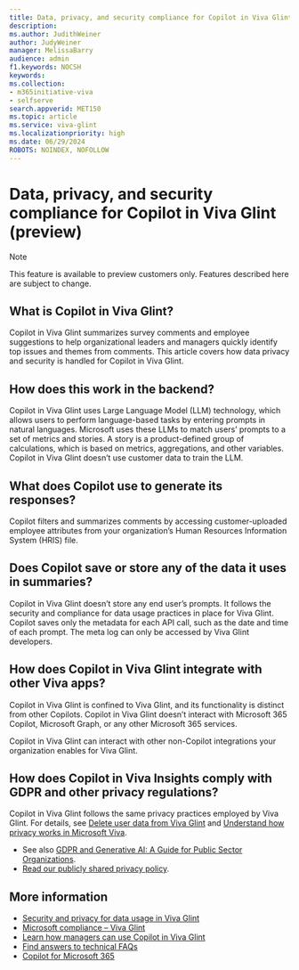 ```yaml
---
title: Data, privacy, and security compliance for Copilot in Viva Glint (preview)
description: 
ms.author: JudithWeiner
author: JudyWeiner
manager: MelissaBarry
audience: admin
f1.keywords: NOCSH
keywords: 
ms.collection:  
- m365initiative-viva
- selfserve 
search.appverid: MET150 
ms.topic: article
ms.service: viva-glint
ms.localizationpriority: high
ms.date: 06/29/2024
ROBOTS: NOINDEX, NOFOLLOW
---
```


# Data, privacy, and security compliance for Copilot in Viva Glint (preview)

> [!NOTE]
> This feature is available to preview customers only. Features described here are subject to change.

## What is Copilot in Viva Glint?

Copilot in Viva Glint summarizes survey comments and employee suggestions to help organizational leaders and managers quickly identify top issues and themes from comments. This article covers how data privacy and security is handled for Copilot in Viva Glint.

## How does this work in the backend?

Copilot in Viva Glint uses Large Language Model (LLM) technology, which allows users to perform language-based tasks by entering prompts in natural languages. Microsoft uses these LLMs to match users’ prompts to a set of metrics and stories. A story is a product-defined group of calculations, which is based on metrics, aggregations, and other variables.
Copilot in Viva Glint doesn’t use customer data to train the LLM.

## What does Copilot use to generate its responses?

Copilot filters and summarizes comments by accessing customer-uploaded  employee attributes from your organization’s Human Resources Information System (HRIS) file. 

## Does Copilot save or store any of the data it uses in summaries?

Copilot in Viva Glint doesn’t store any end user’s prompts. It follows the security and compliance for data usage practices in place for Viva Glint.  Copilot saves only the metadata for each API call, such as the date and time of each prompt. The meta log can only be accessed by Viva Glint developers. 

## How does Copilot in Viva Glint integrate with other Viva apps?

Copilot in Viva Glint is confined to Viva Glint, and its functionality is distinct from other Copilots. Copilot in Viva Glint doesn’t interact with Microsoft 365 Copilot, Microsoft Graph, or any other Microsoft 365 services. 

Copilot in Viva Glint can interact with other non-Copilot integrations your organization enables for Viva Glint.

## How does Copilot in Viva Insights comply with GDPR and other privacy regulations? 

Copilot in Viva Glint follows the same privacy practices employed by Viva Glint. For details, see [Delete user data from Viva Glint](/../../viva/glint/setup/delete-user-data) and [Understand how privacy works in Microsoft Viva](/../../viva/viva-privacy).
 - See also [GDPR and Generative AI: A Guide for Public Sector Organizations](https://wwps.microsoft.com/blog/GDPR-GenAI). 
 - [Read our publicly shared privacy policy](/../../viva/glint/setup/viva-glint-privacy).

## More information

- [Security and privacy for data usage in Viva Glint](/../../viva/glintsetup/gdpr-special-categories)
- [Microsoft compliance – Viva Glint](/../../viva/viva-compliance)
- [Learn how managers can use Copilot in Viva Glint](https://go.microsoft.com/fwlink/?linkid=2274072)
- [Find answers to technical FAQs](https://go.microsoft.com/fwlink/?linkid=2274071)
- [Copilot for Microsoft 365](https://adoption.microsoft.com/copilot/)



